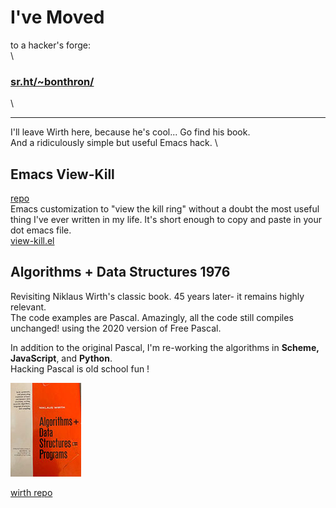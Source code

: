 # I've Moved
to a hacker's forge:  \
  \
### [sr.ht/~bonthron/](https://sr.ht/~bonthron/) ###
  \

---


I'll leave Wirth here, because he's cool... Go find his book.  \
And a ridiculously simple but useful Emacs hack. \


## Emacs View-Kill
[repo](https://github.com/bonthron/view-kill)   \
Emacs customization to "view the kill ring" without a doubt the most useful thing I've ever written in my life. It's short enough to copy and paste in your dot emacs file.   \
[view-kill.el](https://www.emacswiki.org/emacs/view-kill.el)



## Algorithms + Data Structures 1976

Revisiting Niklaus Wirth's classic book. 45 years later- it remains highly relevant. \
The code examples are Pascal. Amazingly, all the code still compiles unchanged! using the 2020 version of Free Pascal.

In addition to the original Pascal, I'm re-working the algorithms in **Scheme, JavaScript**, and **Python**. \
Hacking Pascal is old school fun !

![cover](wirth1.jpg?raw=true)

[wirth repo](https://github.com/bonthron/wirth1976)

